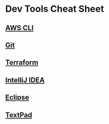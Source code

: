 # Dev Tools Cheat Sheet

## [AWS CLI](awscli)
## [Git](git)
## [Terraform](terraform)
## [IntelliJ IDEA](intellij)
## [Eclipse](eclipse)
## [TextPad](TextPad)
